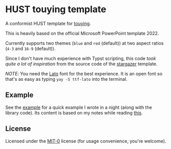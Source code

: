 # HUST touying template

A conformist HUST template for [touying](https://github.com/touying-typ/touying).

This is heavily based on the official Microsoft PowerPoint template 2022.

Currently supports two themes (`blue` and `red` (default)) at two aspect ratios (`4-3` and `16-9` (default)).

Since I don't have much experience with Typst scripting, this code _took quite a lot of inspiration_ from the source code of the [stargazer](https://github.com/touying-typ/touying/blob/main/themes/stargazer.typ) template.

*NOTE*: You need the [Lato](https://fonts.google.com/specimen/Lato) font for the best experience. It is an open font so that's as easy as typing `yay -S ttf-lato` into the terminal.

## Example

See the [example](https://github.com/btmxh/touying-hust/tree/master/examples) for a quick example I wrote in a night (along with the library code). Its content is based on my notes while reading [this](http://web.stanford.edu/~marykw/classes/CS250_W19/readings/Forney_Introduction_to_Finite_Fields.pdf).

## License

Licensed under the [MIT-0](https://github.com/btmxh/touying-hust/blob/master/LICENSE) license (for usage convenience, you're welcome).
